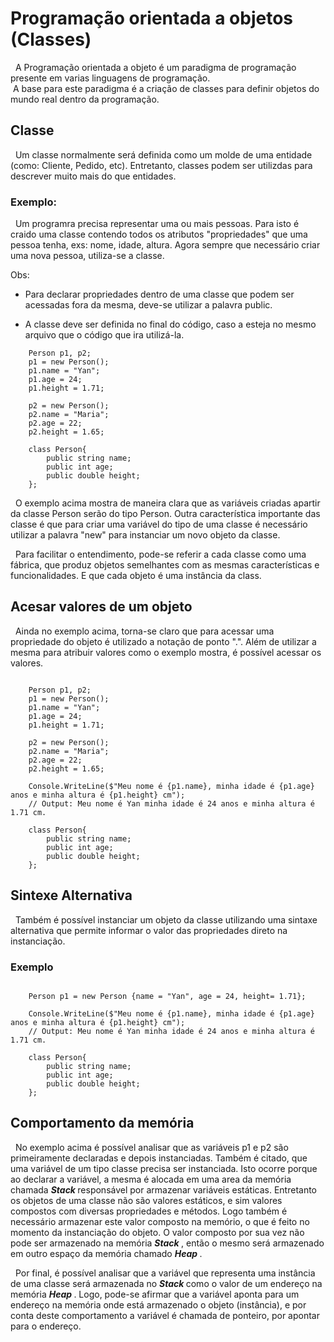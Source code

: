 # Programação orientada a objetos (Classes)

&nbsp; A Programação orientada a objeto é um paradigma de programação presente em varias linguagens de programação.<br>
&nbsp;A base para este paradigma é a criação de classes para definir objetos do mundo real dentro da programação.

## Classe

&nbsp; Um classe normalmente será definida como um molde de uma entidade (como: Cliente, Pedido, etc). Entretanto, classes podem ser utilizdas para descrever muito mais do que entidades. <br>

### Exemplo:

&nbsp; Um programra precisa representar  uma ou mais pessoas. Para isto é craido uma classe contendo todos os atributos "propriedades" que uma pessoa tenha, exs: nome, idade, altura. Agora sempre que necessário criar uma nova pessoa, utiliza-se a classe.

Obs: <br> 
- Para declarar propriedades dentro de uma classe que podem ser acessadas fora da mesma, deve-se utilizar a palavra public. <br>

- A classe deve ser definida no final do código, caso a esteja no mesmo arquivo que o código que ira utilizá-la.

```
    Person p1, p2;
    p1 = new Person();
    p1.name = "Yan";
    p1.age = 24;
    p1.height = 1.71;

    p2 = new Person();
    p2.name = "Maria";
    p2.age = 22;
    p2.height = 1.65;

    class Person{
        public string name;
        public int age;
        public double height;
    };

```

&nbsp; O exemplo acima mostra de maneira clara que as variáveis criadas apartir da classe Person serão do tipo Person. Outra característica importante das classe é que para criar uma variável do tipo de uma classe é necessário utilizar a palavra "new" para instanciar um novo objeto da classe. <br>

&nbsp; Para facilitar o entendimento, pode-se referir a cada classe como uma fábrica, que produz objetos semelhantes com as mesmas características e funcionalidades. E que cada objeto é uma instância da class.<br>

## Acesar valores de um objeto

&nbsp; Ainda no exemplo acima, torna-se claro que para acessar uma propriedade do objeto é utilizado a notação de ponto ".". Além de utilizar a mesma para atribuir valores como o exemplo mostra, é possível acessar os valores.

```

    Person p1, p2;
    p1 = new Person();
    p1.name = "Yan";
    p1.age = 24;
    p1.height = 1.71;

    p2 = new Person();
    p2.name = "Maria";
    p2.age = 22;
    p2.height = 1.65;

    Console.WriteLine($"Meu nome é {p1.name}, minha idade é {p1.age} anos e minha altura é {p1.height} cm");
    // Output: Meu nome é Yan minha idade é 24 anos e minha altura é 1.71 cm.

    class Person{
        public string name;
        public int age;
        public double height;
    };

```

## Sintexe Alternativa

&nbsp; Também é possível instanciar um objeto da classe utilizando uma sintaxe alternativa que permite informar o valor das propriedades direto na instanciação.

### Exemplo

```

    Person p1 = new Person {name = "Yan", age = 24, height= 1.71};

    Console.WriteLine($"Meu nome é {p1.name}, minha idade é {p1.age} anos e minha altura é {p1.height} cm");
    // Output: Meu nome é Yan minha idade é 24 anos e minha altura é 1.71 cm.

    class Person{
        public string name;
        public int age;
        public double height;
    };

```

## Comportamento da memória

&nbsp; No exemplo acima é possível analisar que as variáveis p1 e p2 são primeiramente declaradas e depois instanciadas. Também é citado, que uma variável de um tipo classe precisa ser instanciada. Isto ocorre porque ao declarar a variável, a mesma é alocada em uma area da memória chamada <strong> <i> Stack </i> </strong> responsável por armazenar variáveis estáticas. Entretanto os objetos de uma classe não são valores estáticos, e sim valores compostos com diversas propriedades e métodos. Logo também é necessário armazenar este valor composto na memório, o que é feito no momento da instanciação do objeto. O valor composto por sua vez não pode ser armazenado na memória <strong> <i> Stack </i> </strong>, então o mesmo será armazenado em outro espaço da memória chamado <strong> <i> Heap </i> </strong>. <br>

&nbsp; Por final, é possível analisar que a variável que representa uma instância de uma classe será armazenada no <strong> <i> Stack </i> </strong> como o valor de um endereço na memória <strong> <i> Heap </i> </strong>. Logo, pode-se afirmar que a variável aponta para um endereço na memória onde está armazenado o objeto (instância), e por conta deste comportamento a variável é chamada de ponteiro, por apontar para o endereço.

